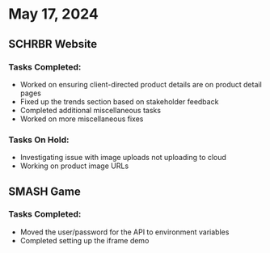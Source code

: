 # May 17, 2024

## SCHRBR Website

### Tasks Completed:

- Worked on ensuring client-directed product details are on product detail pages
- Fixed up the trends section based on stakeholder feedback
- Completed additional miscellaneous tasks
- Worked on more miscellaneous fixes

### Tasks On Hold:

- Investigating issue with image uploads not uploading to cloud
- Working on product image URLs

## SMASH Game

### Tasks Completed:

- Moved the user/password for the API to environment variables
- Completed setting up the iframe demo
